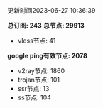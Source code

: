 更新时间2023-06-27 10:36:39

**总订阅: 243**
**总节点: 29913**
- vless节点: 41

**google ping有效节点: 2078**
- v2ray节点: 1860
- trojan节点: 101
- ssr节点: 13
- ss节点: 104
